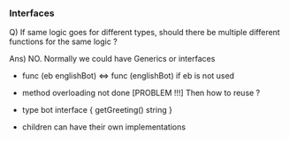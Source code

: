 ### Interfaces

Q) If same logic goes for different types, should there
    be multiple different functions for the same logic ?

Ans) NO. Normally we could have Generics or interfaces

* func (eb englishBot) <=> func (englishBot) if eb is not used

* method overloading not done [PROBLEM !!!] Then how to reuse ?


* type bot interface {
	getGreeting() string
}

* children can have their own implementations